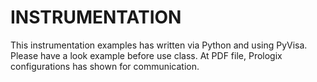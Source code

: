 # INSTRUMENTATION

This instrumentation examples has written via Python and using PyVisa.
Please have a look example before use class. 
At PDF file, Prologix configurations has shown for communication.
